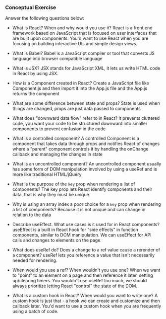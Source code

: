 ### Conceptual Exercise

Answer the following questions below:

- What is React? When and why would you use it?
  React is a front end framework based on JavaScript that is focused on user interfaces that are built upon components. You'd want to use React when you are focusing on building interactive UIs and simple design views.

- What is Babel?
  Babel is a JavaScript compiler or tool that converts JS language into browser compatible language

- What is JSX?
  JSX stands for JavaScript XML, it lets us write HTML code in React by using JSX.

- How is a Component created in React?
  Create a JavaScript file like Component.js and then import it into the App.js file and the App.js returns the component

- What are some difference between state and props?
  State is used when things are changed, props are just data passed to components

- What does "downward data flow" refer to in React?
  It prevents cluttered code, you want your code to be structured downward into smaller components to prevent confusion in the code

- What is a controlled component?
  A controlled Component is a component that takes data through props and notifies React of changes where a "parent" component controls it by handling the onChange callback and managing the changes in state

- What is an uncontrolled component?
  An uncontrolled component usually has some form of DOM manipulation involved by using a useRef and is more like traditional HTML/jQuery

- What is the purpose of the `key` prop when rendering a list of components?
  The key prop lets React identify components and their data, that is why they must be unique

- Why is using an array index a poor choice for a `key` prop when rendering a list of components?
  Because it is not unique and can change in relation to the data

- Describe useEffect. What use cases is it used for in React components?
  useEffect is a built in React hook for "side effects" in function components, similar to DOM manipulation. We can useEffect for API calls and changes to elements on the page.

- What does useRef do? Does a change to a ref value cause a rerender of a component?
  useRef lets you reference a value that isn't necessarily needed for rendering.

- When would you use a ref? When wouldn't you use one?
  When we want to "point" to an element on a page and then reference it later, setting up/clearing timers. You wouldn't use useRef too much, we should always prioritize letting React "control" the state of the DOM.

- What is a custom hook in React? When would you want to write one?
  A custom hook is just that - a hook we can create and customize and then callback later. You'd want to use a custom hook when you are frequently using a batch of code.
